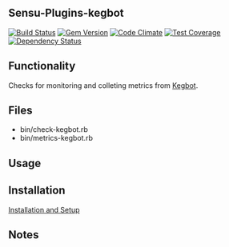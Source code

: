 ## Sensu-Plugins-kegbot

[![Build Status](https://travis-ci.org/sensu-plugins/sensu-plugins-kegbot.svg?branch=master)](https://travis-ci.org/sensu-plugins/sensu-plugins-kegbot)
[![Gem Version](https://badge.fury.io/rb/sensu-plugins-kegbot.svg)](http://badge.fury.io/rb/sensu-plugins-kegbot)
[![Code Climate](https://codeclimate.com/github/sensu-plugins/sensu-plugins-kegbot/badges/gpa.svg)](https://codeclimate.com/github/sensu-plugins/sensu-plugins-kegbot)
[![Test Coverage](https://codeclimate.com/github/sensu-plugins/sensu-plugins-kegbot/badges/coverage.svg)](https://codeclimate.com/github/sensu-plugins/sensu-plugins-kegbot)
[![Dependency Status](https://gemnasium.com/sensu-plugins/sensu-plugins-kegbot.svg)](https://gemnasium.com/sensu-plugins/sensu-plugins-kegbot)

## Functionality

Checks for monitoring and colleting metrics from [Kegbot](https://kegbot.org/).

## Files
 * bin/check-kegbot.rb
 * bin/metrics-kegbot.rb

## Usage

## Installation

[Installation and Setup](http://sensu-plugins.io/docs/installation_instructions.html)

## Notes
